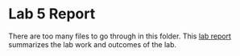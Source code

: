 # Lab 5 Report 
There are too many files to go through in this folder. This [lab report](https://github.com/lopej212/ECE332_ElectromechanicalEnergyConversion/blob/master/Lab5/Lab%205%20Report.pdf)
summarizes the lab work and outcomes of the lab. 


